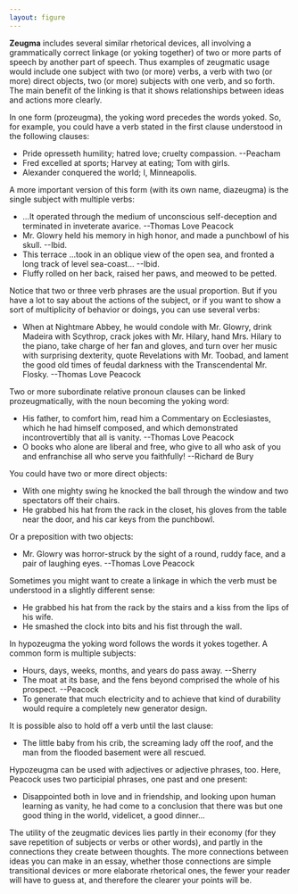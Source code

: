 ```yaml
---
layout: figure
---
```


**Zeugma** includes several similar rhetorical devices, all involving a grammatically correct linkage (or yoking together) of two or more parts of speech by another part of speech. Thus examples of zeugmatic usage would include one subject with two (or more) verbs, a verb with two (or more) direct objects, two (or more) subjects with one verb, and so forth. The main benefit of the linking is that it shows relationships between ideas and actions more clearly.

In one form (prozeugma), the yoking word precedes the words yoked. So, for example, you could have a verb stated in the first clause understood in the following clauses:

 - Pride opresseth humility; hatred love; cruelty compassion. --Peacham
 - Fred excelled at sports; Harvey at eating; Tom with girls.
 - Alexander conquered the world; I, Minneapolis.

A more important version of this form (with its own name, diazeugma) is the single subject with multiple verbs:

 - ...It operated through the medium of unconscious self-deception and terminated in inveterate avarice. --Thomas Love Peacock
 - Mr. Glowry held his memory in high honor, and made a punchbowl of his skull. --Ibid.
 - This terrace ...took in an oblique view of the open sea, and fronted a long track of level sea-coast... --Ibid.
 - Fluffy rolled on her back, raised her paws, and meowed to be petted.

Notice that two or three verb phrases are the usual proportion. But if you have a lot to say about the actions of the subject, or if you want to show a sort of multiplicity of behavior or doings, you can use several verbs:

 - When at Nightmare Abbey, he would condole with Mr. Glowry, drink Madeira with Scythrop, crack jokes with Mr. Hilary, hand Mrs. Hilary to the piano, take charge of her fan and gloves, and turn over her music with surprising dexterity, quote Revelations with Mr. Toobad, and lament the good old times of feudal darkness with the Transcendental Mr. Flosky. --Thomas Love Peacock

Two or more subordinate relative pronoun clauses can be linked prozeugmatically, with the noun becoming the yoking word:

 - His father, to comfort him, read him a Commentary on Ecclesiastes, which he had himself composed, and which demonstrated incontrovertibly that all is vanity. --Thomas Love Peacock
 - O books who alone are liberal and free, who give to all who ask of you and enfranchise all who serve you faithfully! --Richard de Bury

You could have two or more direct objects:

 - With one mighty swing he knocked the ball through the window and two spectators off their chairs.
 - He grabbed his hat from the rack in the closet, his gloves from the table near the door, and his car keys from the punchbowl.

Or a preposition with two objects:

 - Mr. Glowry was horror-struck by the sight of a round, ruddy face, and a pair of laughing eyes. --Thomas Love Peacock

Sometimes you might want to create a linkage in which the verb must be understood in a slightly different sense:

 - He grabbed his hat from the rack by the stairs and a kiss from the lips of his wife.
 - He smashed the clock into bits and his fist through the wall.

In hypozeugma the yoking word follows the words it yokes together. A common form is multiple subjects:

 - Hours, days, weeks, months, and years do pass away. --Sherry
 - The moat at its base, and the fens beyond comprised the whole of his prospect. --Peacock
 - To generate that much electricity and to achieve that kind of durability would require a completely new generator design.

It is possible also to hold off a verb until the last clause:

 - The little baby from his crib, the screaming lady off the roof, and the man from the flooded basement were all rescued.

Hypozeugma can be used with adjectives or adjective phrases, too. Here, Peacock uses two participial phrases, one past and one present:

 - Disappointed both in love and in friendship, and looking upon human learning as vanity, he had come to a conclusion that there was but one good thing in the world, videlicet, a good dinner...

The utility of the zeugmatic devices lies partly in their economy (for they save repetition of subjects or verbs or other words), and partly in the connections they create between thoughts. The more connections between ideas you can make in an essay, whether those connections are simple transitional devices or more elaborate rhetorical ones, the fewer your reader will have to guess at, and therefore the clearer your points will be.